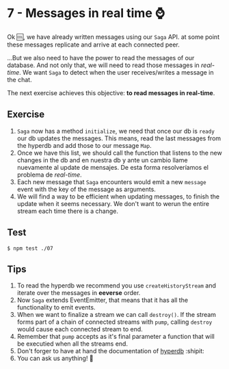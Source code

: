 # 7 - Messages in real time :watch:

Ok :cool:, we have already written messages using our `Saga` API. at some point
these messages replicate and arrive at each connected peer.

...But we also need to have the power to read the messages of our database. And
not only that, we will need to read those messages in _real-time_. We want
`Saga` to detect when the user receives/writes a message in the chat.

The next exercise achieves this objective: **to read messages in real-time**.

## Exercise

1. `Saga` now has a method `initialize`, we need that once our db is `ready`
   our db updates the messages. This means, read the last messages from the
hyperdb and add those to our message `Map`.
1. Once we have this list, we should call the function that listens to the new
   changes in the db and 
en nuestra db y ante un cambio llame nuevamente al update de mensajes. De esta forma resolveríamos el problema de _real-time_.
1. Each new message that `Saga` encounters would emit a new `message` event
   with the key of the message as arguments.
1. We will find a way to be efficient when updating messages, to finish the
   update when it seems necessary. We don't want to werun the entire stream
each time there is a change.

## Test

```
$ npm test ./07
```

## Tips

1. To read the hyperdb we recommend you use `createHistoryStream` and iterate over the messages in **eeverse** order.
1. Now `Saga` extends EventEmitter, that means that it has all the
   functionality to emit events.
1. When we want to finalize a stream we can call `destroy()`. If the stream
   forms part of a chain of connected streams with `pump`, calling `destroy`
would cause each connected stream to end.
1. Remember that `pump` accepts as it's final parameter a function that will be
   executied when all the streams end.
1. Don't forger to have at hand the documentation of [hyperdb](hyperdb) :shipit:
1. You can ask us anything! :rainbow:

